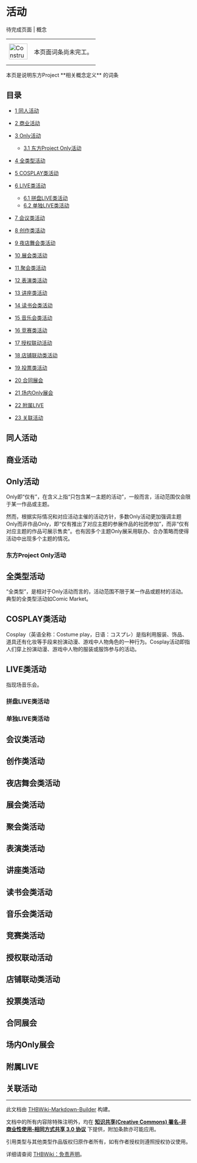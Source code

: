 # 活动

<!-- source html: G:\repos\THBWiki-Markdown-Builder\THBWikiMarkdown\Temp\main\8\89\ns0%3A%E6%B4%BB%E5%8A%A8.html -->

待完成页面 | 概念

<center>

<table>
<tbody><tr>
<td class="mbox-image"><div style="width: 52px;">
  <a href="./文件-ConstructionClock.png.md" class="image"><img alt="ConstructionClock.png" src="https://upload.thwiki.cc/thumb/f/f1/ConstructionClock.png/50px-ConstructionClock.png" decoding="async" loading="lazy" width="50" height="43" srcset="https://upload.thwiki.cc/thumb/f/f1/ConstructionClock.png/75px-ConstructionClock.png 1.5x, https://upload.thwiki.cc/thumb/f/f1/ConstructionClock.png/100px-ConstructionClock.png 2x" data-file-width="689" data-file-height="587"></a></div></td>
<td class="mbox-text" style=""><br>本页面词条尚未完工。<br><br></td>
</tr>
</tbody></table>


</center>
本页是说明东方Project  
 **相关概念定义** 的词条

## 目录

- [1 同人活动](#同人活动)
- [2 商业活动](#商业活动)
- [3 Only活动](#Only活动)

  - [3.1 东方Project Only活动](#东方Project_Only活动)



- [4 全类型活动](#全类型活动)
- [5 COSPLAY类活动‎](#COSPLAY类活动)
- [6 LIVE类活动‎](#LIVE类活动)

  - [6.1 拼盘LIVE类活动](#拼盘LIVE类活动)
  - [6.2 单独LIVE类活动](#单独LIVE类活动)



- [7 会议类活动](#会议类活动)
- [8 创作类活动](#创作类活动)
- [9 夜店舞会类活动‎](#夜店舞会类活动)
- [10 展会类活动](#展会类活动)
- [11 聚会类活动](#聚会类活动)
- [12 表演类活动](#表演类活动)
- [13 讲座类活动](#讲座类活动)
- [14 读书会类活动‎](#读书会类活动)
- [15 音乐会类活动](#音乐会类活动)
- [16 竞赛类活动](#竞赛类活动)
- [17 授权联动活动](#授权联动活动)
- [18 店铺联动类活动](#店铺联动类活动)
- [19 投票类活动](#投票类活动)
- [20 合同展会](#合同展会)
- [21 场内Only展会](#场内Only展会)
- [22 附属LIVE](#附属LIVE)
- [23 关联活动](#关联活动)





## 同人活动

## 商业活动

## Only活动
  
Only即“仅有”，在含义上指“只包含某一主题的活动”，一般而言，活动范围仅会限于某一作品或主题。  

然而，根据实际情况和对应活动主催的活动方针，多数Only活动更加强调主题Only而非作品Only，即“仅有推出了对应主题的参展作品的社团参加”，而非“仅有对应主题的作品可展示售卖”。也有因多个主题Only展采用联办、合办策略而使得活动中出现多个主题的情况。
  


### 东方Project Only活动

## 全类型活动
  
“全类型”，是相对于Only活动而言的，活动范围不限于某一作品或题材的活动。典型的全类型活动如Comic Market。
  


## COSPLAY类活动‎
  
Cosplay（英语全称：Costume play，日语：コスプレ）是指利用服装、饰品、道具还有化妆等手段来扮演动漫、游戏中人物角色的一种行为。Cosplay活动即指人们穿上扮演动漫、游戏中人物的服装或服饰参与的活动。
  


## LIVE类活动‎
  
指现场音乐会。
  


### 拼盘LIVE类活动

### 单独LIVE类活动

## 会议类活动

## 创作类活动

## 夜店舞会类活动‎

## 展会类活动

## 聚会类活动

## 表演类活动

## 讲座类活动

## 读书会类活动‎

## 音乐会类活动

## 竞赛类活动

## 授权联动活动

## 店铺联动类活动

## 投票类活动

## 合同展会

## 场内Only展会

## 附属LIVE

## 关联活动
  
  





---

此文档由 [THBWiki-Markdown-Builder](https://github.com/Delsin-Yu/THBWiki-Markdown-Builder) 构建。

文档中的所有内容除特殊注明外，均在 [**知识共享(Creative Commons) 署名-非商业性使用-相同方式共享 3.0 协议**](https://creativecommons.org/licenses/by-sa/3.0/deed.zh-hans) 下提供，附加条款亦可能应用。

引用类型与其他类型作品版权归原作者所有，如有作者授权则遵照授权协议使用。

详细请查阅 [THBWiki：免责声明](https://thbwiki.cc/THBWiki:%E5%85%8D%E8%B4%A3%E5%A3%B0%E6%98%8E)。

